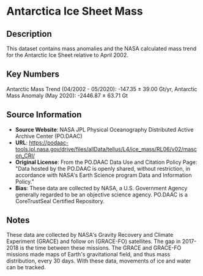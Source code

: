 
# Antarctica Ice Sheet Mass

## Description
This dataset contains mass anomalies and the NASA calculated mass trend for the Antarctic Ice Sheet relative to April 2002.

## Key Numbers
Antarctic Mass Trend (04/2002 - 05/2020): -147.35 ± 39.00 Gt/yr,
Antarctic Mass Anomaly (May 2020): -2446.87 ± 63.71 Gt

## Source Information
* **Source Website**: NASA JPL Physical Oceanography Distributed Active Archive Center (PO.DAAC)
* **URL**: https://podaac-tools.jpl.nasa.gov/drive/files/allData/tellus/L4/ice_mass/RL06/v02/mascon_CRI/
* **Original License**: From the PO.DAAC Data Use and Citation Policy Page: "Data hosted by the PO.DAAC is openly shared, without restriction, in accordance with NASA's Earth Science program Data and Information Policy."
* **Bias**: These data are collected by NASA, a U.S. Government Agency generally regarded to be an objective science agency. PO.DAAC is a CoreTrustSeal Certified Repository.

## Notes
These data are collected by NASA's Gravity Recovery and Climate Experiment (GRACE) and follow on (GRACE-FO) satellites. The gap in 2017-2018 is the time between these missions. The GRACE and GRACE-FO missions made maps of Earth's gravitational field, and thus mass distribution, every 30 days. With these data, movements of ice and water can be tracked.
